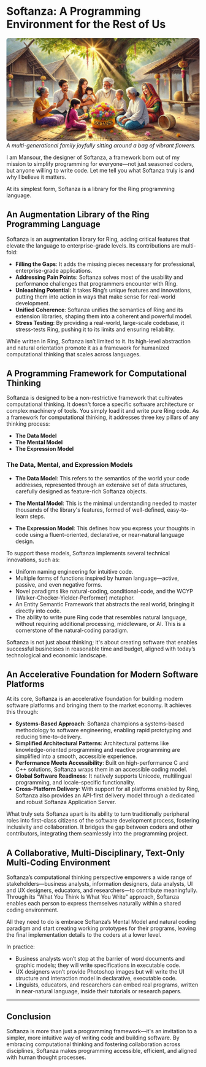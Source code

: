 # Softanza: A Programming Environment for the Rest of Us
![A multi-generational family joyfully sitting around a bag of vibrant flowers](../images/stz-programming-for-the-rest-of-us.jpg)
*A multi-generational family joyfully sitting around a bag of vibrant flowers.*

I am Mansour, the designer of Softanza, a framework born out of my mission to simplify programming for everyone—not just seasoned coders, but anyone willing to write code. Let me tell you what Softanza truly is and why I believe it matters.

At its simplest form, Softanza is a library for the Ring programming language.

## An Augmentation Library of the Ring Programming Language

Softanza is an augmentation library for Ring, adding critical features that elevate the language to enterprise-grade levels. Its contributions are multi-fold:

- **Filling the Gaps**: It adds the missing pieces necessary for professional, enterprise-grade applications.
- **Addressing Pain Points**: Softanza solves most of the usability and performance challenges that programmers encounter with Ring.
- **Unleashing Potential**: It takes Ring’s unique features and innovations, putting them into action in ways that make sense for real-world development.
- **Unified Coherence**: Softanza unifies the semantics of Ring and its extension libraries, shaping them into a coherent and powerful model.
- **Stress Testing**: By providing a real-world, large-scale codebase, it stress-tests Ring, pushing it to its limits and ensuring reliability.

While written in Ring, Softanza isn’t limited to it. Its high-level abstraction and natural orientation promote it as a framework for humanized computational thinking that scales across languages.

## A Programming Framework for Computational Thinking

Softanza is designed to be a non-restrictive framework that cultivates computational thinking. It doesn't force a specific software architecture or complex machinery of tools. You simply load it and write pure Ring code. As a framework for computational thinking, it addresses three key pillars of any thinking process:

- **The Data Model**
- **The Mental Model**
- **The Expression Model**

### The Data, Mental, and Expression Models

- **The Data Model**: This refers to the semantics of the world your code addresses, represented through an extensive set of data structures, carefully designed as feature-rich Softanza objects.

- **The Mental Model**: This is the minimal understanding needed to master thousands of the library's features, formed of well-defined, easy-to-learn steps.

- **The Expression Model**: This defines how you express your thoughts in code using a fluent-oriented, declarative, or near-natural language design.

To support these models, Softanza implements several technical innovations, such as:
  - Uniform naming engineering for intuitive code.
  - Multiple forms of functions inspired by human language—active, passive, and even negative forms.
  - Novel paradigms like natural-coding, conditional-code, and the WCYP (Walker-Checker-Yielder-Performer) metaphor.
  - An Entity Semantic Framework that abstracts the real world, bringing it directly into code.
  - The ability to write pure Ring code that resembles natural language, without requiring additional processing, middleware, or AI. This is a cornerstone of the natural-coding paradigm.

Softanza is not just about thinking; it's about creating software that enables successful businesses in reasonable time and budget, aligned with today’s technological and economic landscape.

## An Accelerative Foundation for Modern Software Platforms

At its core, Softanza is an accelerative foundation for building modern software platforms and bringing them to the market economy. It achieves this through:

- **Systems-Based Approach**: Softanza champions a systems-based methodology to software engineering, enabling rapid prototyping and reducing time-to-delivery.
- **Simplified Architectural Patterns**: Architectural patterns like knowledge-oriented programming and reactive programming are simplified into a smooth, accessible experience.
- **Performance Meets Accessibility**: Built on high-performance C and C++ solutions, Softanza wraps them in an accessible coding model.
- **Global Software Readiness**: It natively supports Unicode, multilingual programming, and locale-specific functionality.
- **Cross-Platform Delivery**: With support for all platforms enabled by Ring, Softanza also provides an API-first delivery model through a dedicated and robust Softanza Application Server.

What truly sets Softanza apart is its ability to turn traditionally peripheral roles into first-class citizens of the software development process, fostering inclusivity and collaboration. It bridges the gap between coders and other contributors, integrating them seamlessly into the programming project.

## A Collaborative, Multi-Disciplinary, Text-Only Multi-Coding Environment

Softanza’s computational thinking perspective empowers a wide range of stakeholders—business analysts, information designers, data analysts, UI and UX designers, educators, and researchers—to contribute meaningfully. Through its "What You Think Is What You Write" approach, Softanza enables each person to express themselves naturally within a shared coding environment.

All they need to do is embrace Softanza’s Mental Model and natural coding paradigm and start creating working prototypes for their programs, leaving the final implementation details to the coders at a lower level.

In practice:
- Business analysts won’t stop at the barrier of word documents and graphic models; they will write specifications in executable code.
- UX designers won’t provide Photoshop images but will write the UI structure and interaction model in declarative, executable code.
- Linguists, educators, and researchers can embed real programs, written in near-natural language, inside their tutorials or research papers.

---

## Conclusion

Softanza is more than just a programming framework—it's an invitation to a simpler, more intuitive way of writing code and building software. By embracing computational thinking and fostering collaboration across disciplines, Softanza makes programming accessible, efficient, and aligned with human thought processes.